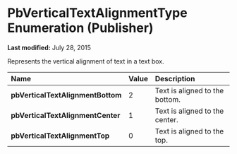 
# PbVerticalTextAlignmentType Enumeration (Publisher)

 **Last modified:** July 28, 2015

Represents the vertical alignment of text in a text box. 


|**Name**|**Value**|**Description**|
|:-----|:-----|:-----|
| **pbVerticalTextAlignmentBottom**|2|Text is aligned to the bottom.|
| **pbVerticalTextAlignmentCenter**|1|Text is aligned to the center.|
| **pbVerticalTextAlignmentTop**|0|Text is aligned to the top.|
